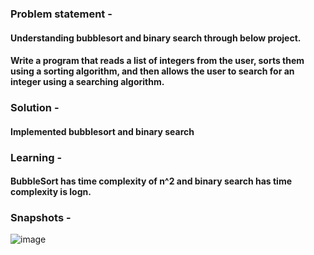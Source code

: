 ### Problem statement - 
#### Understanding bubblesort and binary search through below project.
#### Write a program that reads a list of integers from the user, sorts them using a sorting algorithm, and then allows the user to search for an integer using a searching algorithm.

### Solution -
#### Implemented bubblesort and binary search

### Learning -
#### BubbleSort has time complexity of n^2 and binary search has time complexity is logn.

### Snapshots -
![image](https://github.com/user-attachments/assets/1889ff78-1c33-424b-9a4c-d5fc0822afbb)
